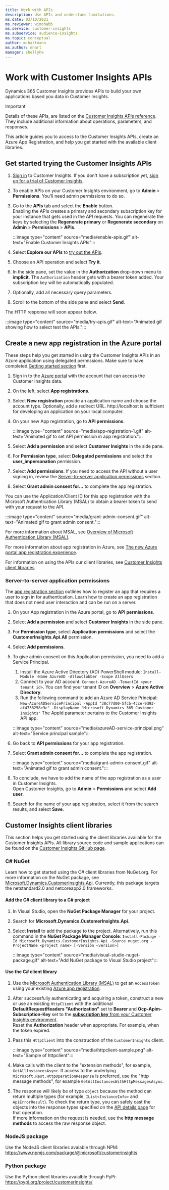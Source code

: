 ```yaml
---
title: Work with APIs
description: Use APIs and understand limitations.
ms.date: 03/10/2021
ms.reviewer: wimohabb
ms.service: customer-insights
ms.subservice: audience-insights
ms.topic: conceptual
author: m-hartmann
ms.author: mhart
manager: shellyha
---
```


# Work with Customer Insights APIs

Dynamics 365 Customer Insights provides APIs to build your own applications based you data in Customer Insights.

> [!IMPORTANT]
> Details of these APIs, are listed on the [Customer Insights APIs reference](https://developer.ci.ai.dynamics.com/api-details#api=CustomerInsights). They include additional information about operations, parameters, and responses.

This article guides you to access to the Customer Insights APIs, create an Azure App Registration, and help you get started with the available client libraries.

## Get started trying the Customer Insights APIs

1. [Sign in](https://home.ci.ai.dynamics.com) to Customer Insights. If you don't have a subscription yet, [sign up for a trial of Customer Insights](https://aka.ms/tryci).

1. To enable APIs on your Customer Insights environment, go to **Admin** > **Permissions**. You'll need admin permissions to do so.

1. Go to the **APIs** tab and select the **Enable** button.    
   Enabling the APIs creates a primary and secondary subscription key for your instance that gets used in the API requests. You can regenerate the keys by selecting the **Regenerate primary** or **Regenerate secondary** on **Admin** > **Permissions** > **APIs**.

   :::image type="content" source="media/enable-apis.gif" alt-text="Enable Customer Insights APIs":::

1. Select **Explore our APIs** to [try out the APIs](https://developer.ci.ai.dynamics.com/api-details#api=CustomerInsights&operation=Get-all-instances).

1. Choose an API operation and select **Try it**.

1. In the side pane, set the value in the **Authorization** drop-down menu to **implicit**. The `Authorization` header gets with a bearer token added. Your subscription key will be automatically populated.
  
1. Optionally, add all necessary query parameters.

1. Scroll to the bottom of the side pane and select **Send**.

The HTTP response will soon appear below.


   :::image type="content" source="media/try-apis.gif" alt-text="Animated gif showing how to select test the APIs.":::

## Create a new app registration in the Azure portal

These steps help you get started in using the Customer Insights APIs in an Azure application using delegated permissions. Make sure to have completed [Getting started section](#get-started-trying-the-customer-insights-apis) first.

1. Sign in to the [Azure portal](https://portal.azure.com) with the account that can access the Customer Insights data.

1. On the left, select **App registrations**.

1. Select **New registration** provide an application name and choose the account type.
   Optionally, add a redirect URL. http://localhost is sufficient for developing an application on your local computer.

1. On your new App registration, go to **API permissions**.

   :::image type="content" source="media/app-registration-1.gif" alt-text="Animated gif to set API permission in app registration.":::

1. Select **Add a permission** and select **Customer Insights** in the side pane.

1. For **Permission type**, select **Delegated permissions** and select the **user_impersonation** permission.

1. Select **Add permissions**. If you need to access the API without a user signing in, review the [Server-to-server application permissions](#server-to-server-application-permissions) section.

1. Select **Grant admin consent for...** to complete the app registration.

You can use the Application/Client ID for this app registration with the Microsoft Authentication Library (MSAL) to obtain a bearer token to send with your request to the API.

:::image type="content" source="media/grant-admin-consent.gif" alt-text="Animated gif to grant admin consent.":::

For more information about MSAL, see [Overview of Microsoft Authentication Library (MSAL)](https://docs.microsoft.com/azure/active-directory/develop/msal-overview).

For more information about app registration in Azure, see [The new Azure portal app registration experience](https://docs.microsoft.com/azure/active-directory/develop/app-registration-portal-training-guide).

For information on using the APIs our client libraries, see [Customer Insights client libraries](#customer-insights-client-libraries).

### Server-to-server application permissions

The [app registration section](#create-a-new-app-registration-in-the-azure-portal) outlines how to register an app that requires a user to sign in for authentication. Learn how to create an app registration that does not need user interaction and can be run on a server.

1. On your App registration in the Azure portal, go to **API permissions**.

1. Select **Add a permission** and select **Customer Insights** in the side pane.

1. For **Permission type**, select **Application permissions** and select the **CustomerInsights.Api.All** permission.

1. Select **Add permissions**.

1. To give admin consent on this Application permission, you need to add a Service Principal.

   1. Install the Azure Active Directory (AD) PowerShell module: `Install-Module -Name AzureAD -AllowClobber -Scope AllUsers`
   1. Connect to your AD account: `Connect-AzureAD -TenantId <your tenant id>`. You can find your tenant ID on **Overview** > **Azure Active Directory**.
   1. Run the following command to add an Azure AD Service Principal: `New-AzureADServicePrincipal -AppId "38c77d00-5fcb-4cce-9d93-af4738258e3c" -DisplayName "Microsoft Dynamics 365 Customer Insights"`
      The AppId parameter pertains to the Customer Insights API app.

   :::image type="content" source="media/azureAD-service-principal.png" alt-text="Service principal sample":::

1. Go back to **API permissions** for your app registration.

1. Select **Grant admin consent for...** to complete the app registration.

   :::image type="content" source="media/grant-admin-consent.gif" alt-text="Animated gif to grant admin consent.":::

1. To conclude, we have to add the name of the app registration as a user in Customer Insights.    
   Open Customer Insights, go to **Admin** > **Permissions** and select **Add user**.

1. Search for the name of your app registration, select it from the search results, and select **Save**.

## Customer Insights client libraries

This section helps you get started using the client libraries available for the Customer Insights APIs. All library source code and sample applications can be found on the [Customer Insights GitHub page](https://github.com/microsoft/Dynamics365-CustomerInsights-Client-Libraries). 

### C# NuGet

Learn how to get started using the C# client libraries from NuGet.org. For more information on the NuGet package, see [Microsoft.Dynamics.CustomerInsights.Api](https://www.nuget.org/packages/Microsoft.Dynamics.CustomerInsights.Api/). Currently, this package targets the netstandard2.0 and netcoreapp2.0 frameworks.

#### Add the C# client library to a C# project

1. In Visual Studio, open the **NuGet Package Manager** for your project.

1. Search for **Microsoft.Dynamics.CustomerInsights.Api**.

1. Select **Install** to add the package to the project.
   Alternatively, run this command in the **NuGet Package Manager Console**: `Install-Package -Id Microsoft.Dynamics.CustomerInsights.Api -Source nuget.org -ProjectName <project name> [-Version <version>]`

   :::image type="content" source="media/visual-studio-nuget-package.gif" alt-text="Add NuGet package to Visual Studio project":::

#### Use the C# client library

1. Use the [Microsoft Authentication Library (MSAL)](https://docs.microsoft.com/azure/active-directory/develop/msal-overview) to get an `AccessToken` using your existing [Azure app registration](#create-a-new-app-registration-in-the-azure-portal).

1. After successfully authenticating and acquiring a token, construct a new or use an existing `HttpClient` with the additional **DefaultRequestHeaders "Authorization"** set to **Bearer <access token>** and **Ocp-Apim-Subscription-Key** set to the [**subscription key** from your Customer Insights environment](#get-started-trying-the-customer-insights-apis).    
   Reset the **Authorization** header when appropriate. For example, when the token expired.

1. Pass this `HttpClient` into the construction of the `CustomerInsights` client.

   :::image type="content" source="media/httpclient-sample.png" alt-text="Sample of httpclient":::

1. Make calls with the client to the "extension methods", for example, `GetAllInstancesAsync`. If access to the underlying `Microsoft.Rest.HttpOperationResponse` is preferred, use the "http message methods", for example `GetAllInstancesWithHttpMessagesAsync`.

1. The response will likely be of type `object` because the method can return multiple types (for example, `IList<InstanceInfo>` and `ApiErrorResult`). To check the return type, you can safely cast the objects into the response types specified on the [API details page](https://developer.ci.ai.dynamics.com/api-details#api=CustomerInsights) for that operation.    
   If more information on the request is needed, use the **http message methods** to access the raw response object.

### NodeJS package

Use the NodeJS client libraries avaiable through NPM: https://www.npmjs.com/package/@microsoft/customerinsights

### Python package

Use the Python client libraries avaialble through PyPi: https://pypi.org/project/customerinsights/